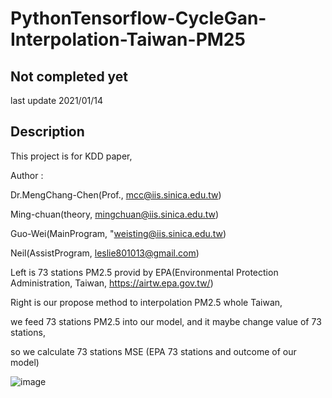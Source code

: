 # PythonTensorflow-CycleGan-Interpolation-Taiwan-PM25

## Not completed yet

last update 2021/01/14

## Description
This project is for KDD paper,

Author : 

Dr.MengChang-Chen(Prof., mcc@iis.sinica.edu.tw)

Ming-chuan(theory, mingchuan@iis.sinica.edu.tw)

Guo-Wei(MainProgram, "weisting@iis.sinica.edu.tw) 

Neil(AssistProgram, leslie801013@gmail.com)


Left is 73 stations PM2.5 provid by EPA(Environmental Protection Administration, Taiwan, https://airtw.epa.gov.tw/)

Right is our propose method to interpolation PM2.5 whole Taiwan, 

we feed 73 stations PM2.5 into our model, and it maybe change value of 73 stations,

so we calculate 73 stations MSE (EPA 73 stations and outcome of our model)

![image](https://github.com/weisting-kw/PythonTensorflow-CycleGan-Interpolation-Taiwan-PM25/blob/main/example.png)


